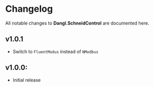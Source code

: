 # Changelog

All notable changes to **Dangl.SchneidControl** are documented here.

## v1.0.1
- Switch to `FluentModus` instead of `NModbus`

## v1.0.0:
- Initial release
